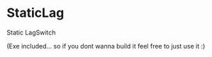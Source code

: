 # StaticLag
Static LagSwitch

(Exe included... so if you dont wanna build it feel free to just use it :)

